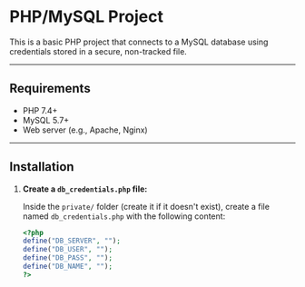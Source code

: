 # PHP/MySQL Project

This is a basic PHP project that connects to a MySQL database using credentials stored in a secure, non-tracked file.

---

## Requirements

- PHP 7.4+
- MySQL 5.7+
- Web server (e.g., Apache, Nginx)

---

## Installation

1. **Create a `db_credentials.php` file:**

   Inside the `private/` folder (create it if it doesn't exist), create a file named `db_credentials.php` with the following content:

   ```php
   <?php
   define("DB_SERVER", "");
   define("DB_USER", "");
   define("DB_PASS", "");
   define("DB_NAME", "");
   ?>